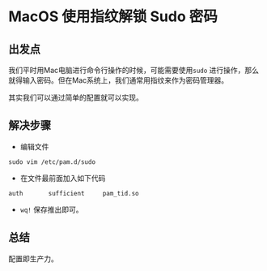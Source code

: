 # MacOS 使用指纹解锁 Sudo 密码


## 出发点

我们平时用Mac电脑进行命令行操作的时候，可能需要使用`sudo` 进行操作，那么就得输入密码。但在Mac系统上，我们通常用指纹来作为密码管理器。

其实我们可以通过简单的配置就可以实现。

## 解决步骤

- 编辑文件

```sha
sudo vim /etc/pam.d/sudo
```

- 在文件最前面加入如下代码
```text
auth       sufficient     pam_tid.so
```

- `wq!` 保存推出即可。

## 总结

配置即生产力。

